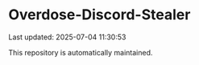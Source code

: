 # Overdose-Discord-Stealer

Last updated: 2025-07-04 11:30:53

This repository is automatically maintained.
